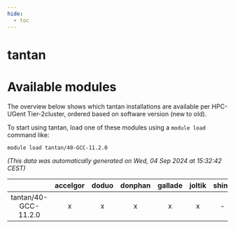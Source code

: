 ```yaml
---
hide:
  - toc
---
```


tantan
======

# Available modules


The overview below shows which tantan installations are available per HPC-UGent Tier-2cluster, ordered based on software version (new to old).

To start using tantan, load one of these modules using a `module load` command like:

```shell
module load tantan/40-GCC-11.2.0
```

*(This data was automatically generated on Wed, 04 Sep 2024 at 15:32:42 CEST)*  

| |accelgor|doduo|donphan|gallade|joltik|shinx|skitty|
| :---: | :---: | :---: | :---: | :---: | :---: | :---: | :---: |
|tantan/40-GCC-11.2.0|x|x|x|x|x|-|x|
